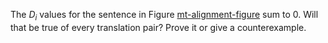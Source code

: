 

The $D_i$ values for the sentence in
Figure <a class="insideBookFigRef" target="_blank" href="https://aimacode.github.io/figures/mt-alignment-figure.png">mt-alignment-figure</a> sum to 0. Will that be true
of every translation pair? Prove it or give a counterexample.
